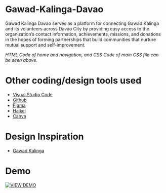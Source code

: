 # Gawad-Kalinga-Davao
Gawad Kalinga Davao serves as a platform for connecting Gawad Kalinga and its volunteers across Davao City by providing easy access to the organization’s contact information, achievements, missions, and donations in the hopes of forming partnerships that build communities that nurture mutual support and self-improvement.

*HTML Code of home and navigation, and CSS Code of main CSS file can be seen above.*

# Other coding/design tools used
* [Visual Studio Code](https://code.visualstudio.com/)
* [Github](https://github.com/)
* [Figma](https://www.figma.com/)
* [Haikei](https://haikei.app/)
* [Canva](https://www.canva.com/)

# Design Inspiration
* [Gawad Kalinga](https://www.gk1world.com/)

# Demo
[![VIEW DEMO](https://img.youtube.com/vi/MrRpPPqpEyw/hqdefault.jpg)](https://www.youtube.com/watch?v=MrRpPPqpEyw)
